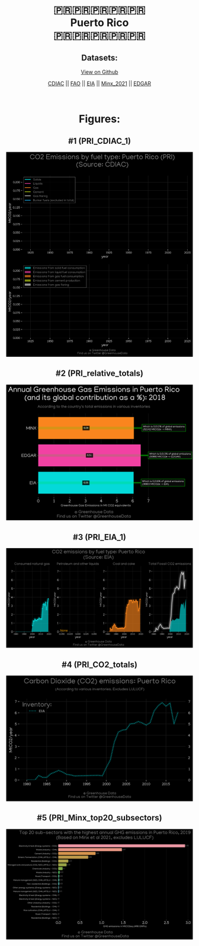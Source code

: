 
<center>
<h1 align="center">
🇵🇷🇵🇷🇵🇷🇵🇷🇵🇷
<br>
Puerto Rico
<br>
🇵🇷🇵🇷🇵🇷🇵🇷🇵🇷
</h1>
<h2>Datasets:</h2>
<p><a href="https://github.com/dquintani/GreenhouseData/tree/master/country_data/PRI_Puerto Rico/data">View on Github</a>
<br></p><p><a href="data/PRI_CDIAC.csv">CDIAC</a> || <a href="data/PRI_FAO.csv">FAO</a> || <a href="data/PRI_EIA.csv">EIA</a> || <a href="data/PRI_Minx_2021.csv">Minx_2021</a> || <a href="data/PRI_EDGAR.csv">EDGAR</a></p><p><br></p>
<h1>Figures:</h1><h2>#1 (PRI_CDIAC_1)</h2>
<p><img alt="" src="figures/PRI_CDIAC_1.png" /></p><h2>#2 (PRI_relative_totals)</h2>
<p><img alt="" src="figures/PRI_relative_totals.png" /></p><h2>#3 (PRI_EIA_1)</h2>
<p><img alt="" src="figures/PRI_EIA_1.png" /></p><h2>#4 (PRI_CO2_totals)</h2>
<p><img alt="" src="figures/PRI_CO2_totals.png" /></p><h2>#5 (PRI_Minx_top20_subsectors)</h2>
<p><img alt="" src="figures/PRI_Minx_top20_subsectors.png" /></p>